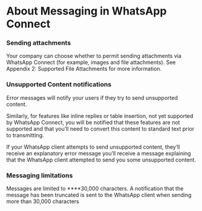 # About Messaging in WhatsApp Connect

### **Sending attachments**  

Your company can choose whether to permit sending attachments via WhatsApp Connect \(for example, images and file attachments\). See Appendix 2: Supported File Attachments for more information.  


### **Unsupported Content notifications**

Error messages will notify your users if they try to send unsupported content. 

Similarly, for features like inline replies or table insertion, not yet supported by WhatsApp Connect, you will be notified that these features are not supported and that you’ll need to convert this content to standard text prior to transmitting.

If your WhatsApp client attempts to send unsupported content, they’ll receive an explanatory error message you’ll receive a message explaining that the WhatsApp client attempted to send you some unsupported content.  


### **Messaging limitations**

Messages are limited to ****30,000 characters. A notification that the message has been truncated is sent to the WhatsApp client when sending more than 30,000 characters

